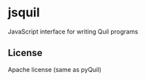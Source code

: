 # jsquil

JavaScript interface for writing Quil programs

## License

Apache license (same as pyQuil)
